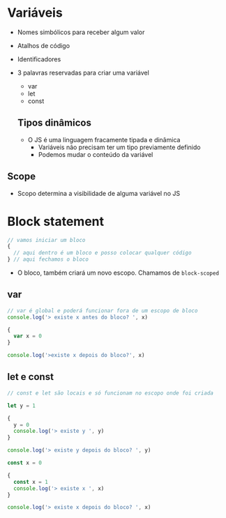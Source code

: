 # Variáveis

- Nomes simbólicos para receber algum valor
- Atalhos de código
- Identificadores
- 3 palavras reservadas para criar uma variável

  - var
  - let
  - const

  ## Tipos dinâmicos

  - O JS é uma linguagem fracamente tipada e dinâmica
    - Variáveis não precisam ter um tipo previamente definido
    - Podemos mudar o conteúdo da variável

## Scope

- Scopo determina a visibilidade de alguma variável no JS

# Block statement

```js
// vamos iniciar um bloco
{
  // aqui dentro é um bloco e posso colocar qualquer código
} // aqui fechamos o bloco
```

- O bloco, também criará um novo escopo. Chamamos de `block-scoped`

## var

```js
// var é global e poderá funcionar fora de um escopo de bloco
console.log('> existe x antes do bloco? ', x)

{
  var x = 0
}

console.log('>existe x depois do bloco?', x)
```

## let e const

```js
// const e let são locais e só funcionam no escopo onde foi criada

let y = 1

{
  y = 0
  console.log('> existe y ', y)
}

console.log('> existe y depois do bloco? ', y)

const x = 0

{
  const x = 1
  console.log('> existe x ', x)
}

console.log('> existe x depois do bloco? ', x)
```
